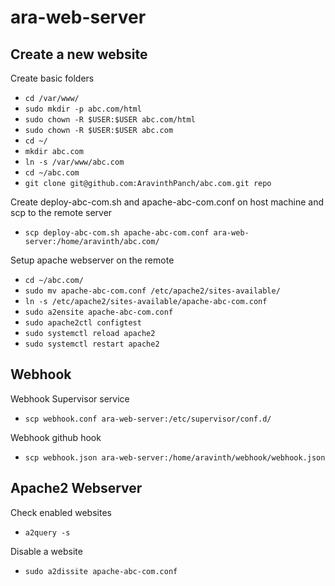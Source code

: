 # ara-web-server

## Create a new website

Create basic folders
- `cd /var/www/`
- `sudo mkdir -p abc.com/html`
- `sudo chown -R $USER:$USER abc.com/html`
- `sudo chown -R $USER:$USER abc.com`
- `cd ~/`
- `mkdir abc.com`
- `ln -s /var/www/abc.com`
- `cd ~/abc.com`
- `git clone git@github.com:AravinthPanch/abc.com.git repo`

Create deploy-abc-com.sh and apache-abc-com.conf on host machine and scp to the remote server
- `scp deploy-abc-com.sh apache-abc-com.conf ara-web-server:/home/aravinth/abc.com/`

Setup apache webserver on the remote
- `cd ~/abc.com/`
- `sudo mv apache-abc-com.conf /etc/apache2/sites-available/`
- `ln -s /etc/apache2/sites-available/apache-abc-com.conf`
- `sudo a2ensite apache-abc-com.conf`
- `sudo apache2ctl configtest`
- `sudo systemctl reload apache2`
- `sudo systemctl restart apache2`

## Webhook

Webhook Supervisor service
- `scp webhook.conf ara-web-server:/etc/supervisor/conf.d/`

Webhook github hook
- `scp webhook.json ara-web-server:/home/aravinth/webhook/webhook.json`


## Apache2 Webserver

Check enabled websites
- `a2query -s`

Disable a website
- `sudo a2dissite apache-abc-com.conf`
